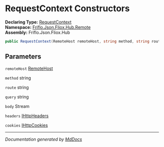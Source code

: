 ﻿<!--  
  <auto-generated>   
    The contents of this file were generated by a tool.  
    Changes to this file may be list if the file is regenerated  
  </auto-generated>   
-->

# RequestContext Constructors

**Declaring Type:** [RequestContext](../index.md)  
**Namespace:** [Friflo.Json.Fliox.Hub.Remote](../../index.md)  
**Assembly:** Friflo.Json.Fliox.Hub

```csharp
public RequestContext(RemoteHost remoteHost, string method, string route, string query, Stream body, IHttpHeaders headers, IHttpCookies cookies);
```

## Parameters

`remoteHost`  [RemoteHost](../../RemoteHost/index.md)

`method`  string

`route`  string

`query`  string

`body`  Stream

`headers`  [IHttpHeaders](../../IHttpHeaders/index.md)

`cookies`  [IHttpCookies](../../IHttpCookies/index.md)

___

*Documentation generated by [MdDocs](https://github.com/ap0llo/mddocs)*
